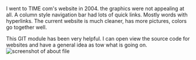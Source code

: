  I went to TIME com's website in 2004. the graphics were not appealing at all. A column style navigation bar had lots of quick links. Mostly words with hyperlinks. The current website is much cleaner, has more pictures, colors go together well.

This GIT module has been very helpful. I can open view the source code for websites and have a general idea as tow what is going on.
![screenshot of about file](./images/Screenshot(1))
